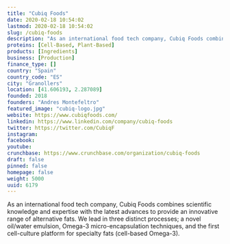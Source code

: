 ```yaml
---
title: "Cubiq Foods"
date: 2020-02-18 10:54:02
lastmod: 2020-02-18 10:54:02
slug: /cubiq-foods
description: "As an international food tech company, Cubiq Foods combines scientific knowledge and expertise with the latest advances to provide an innovative range of alternative fats. We lead in three distinct processes; a novel oil/water emulsion, Omega-3 micro-encapsulation techniques, and the first cell-culture platform for specialty fats (cell-based Omega-3)."
proteins: [Cell-Based, Plant-Based]
products: [Ingredients]
business: [Production]
finance_type: []
country: "Spain"
country_code: "ES"
city: "Granollers"
location: [41.606193, 2.287089]
founded: 2018
founders: "Andres Montefeltro"
featured_image: "cubiq-logo.jpg"
website: https://www.cubiqfoods.com/
linkedin: https://www.linkedin.com/company/cubiq-foods
twitter: https://twitter.com/CubiqF
instagram: 
facebook: 
youtube: 
crunchbase: https://www.crunchbase.com/organization/cubiq-foods
draft: false
pinned: false
homepage: false
weight: 5000
uuid: 6179
---
```

As an international food tech company, Cubiq Foods combines scientific knowledge and expertise with the latest advances to provide an innovative range of alternative fats. We lead in three distinct processes; a novel oil/water emulsion, Omega-3 micro-encapsulation techniques, and the first cell-culture platform for specialty fats (cell-based Omega-3).
